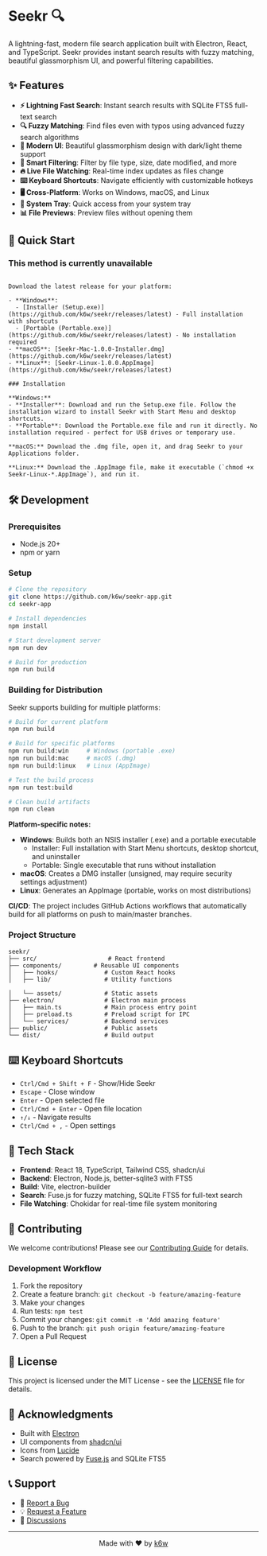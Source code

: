 # Seekr 🔍

A lightning-fast, modern file search application built with Electron, React, and TypeScript. Seekr provides instant search results with fuzzy matching, beautiful glassmorphism UI, and powerful filtering capabilities.

## ✨ Features

- **⚡ Lightning Fast Search**: Instant search results with SQLite FTS5 full-text search
- **🔍 Fuzzy Matching**: Find files even with typos using advanced fuzzy search algorithms
- **🎨 Modern UI**: Beautiful glassmorphism design with dark/light theme support
- **📁 Smart Filtering**: Filter by file type, size, date modified, and more
- **🔥 Live File Watching**: Real-time index updates as files change
- **⌨️ Keyboard Shortcuts**: Navigate efficiently with customizable hotkeys
- **🖥️ Cross-Platform**: Works on Windows, macOS, and Linux
- **🎯 System Tray**: Quick access from your system tray
- **📊 File Previews**: Preview files without opening them

## 🚀 Quick Start

### This method is currently unavailable
```### Download

Download the latest release for your platform:

- **Windows**:
  - [Installer (Setup.exe)](https://github.com/k6w/seekr/releases/latest) - Full installation with shortcuts
  - [Portable (Portable.exe)](https://github.com/k6w/seekr/releases/latest) - No installation required
- **macOS**: [Seekr-Mac-1.0.0-Installer.dmg](https://github.com/k6w/seekr/releases/latest)
- **Linux**: [Seekr-Linux-1.0.0.AppImage](https://github.com/k6w/seekr/releases/latest)

### Installation

**Windows:**
- **Installer**: Download and run the Setup.exe file. Follow the installation wizard to install Seekr with Start Menu and desktop shortcuts.
- **Portable**: Download the Portable.exe file and run it directly. No installation required - perfect for USB drives or temporary use.

**macOS:** Download the .dmg file, open it, and drag Seekr to your Applications folder.

**Linux:** Download the .AppImage file, make it executable (`chmod +x Seekr-Linux-*.AppImage`), and run it.
```

## 🛠️ Development

### Prerequisites

- Node.js 20+
- npm or yarn

### Setup

```bash
# Clone the repository
git clone https://github.com/k6w/seekr-app.git
cd seekr-app

# Install dependencies
npm install

# Start development server
npm run dev

# Build for production
npm run build
```

### Building for Distribution

Seekr supports building for multiple platforms:

```bash
# Build for current platform
npm run build

# Build for specific platforms
npm run build:win     # Windows (portable .exe)
npm run build:mac     # macOS (.dmg)
npm run build:linux   # Linux (AppImage)

# Test the build process
npm run test:build

# Clean build artifacts
npm run clean
```

**Platform-specific notes:**
- **Windows**: Builds both an NSIS installer (.exe) and a portable executable
  - Installer: Full installation with Start Menu shortcuts, desktop shortcut, and uninstaller
  - Portable: Single executable that runs without installation
- **macOS**: Creates a DMG installer (unsigned, may require security settings adjustment)
- **Linux**: Generates an AppImage (portable, works on most distributions)

**CI/CD**: The project includes GitHub Actions workflows that automatically build for all platforms on push to main/master branches.

### Project Structure

```
seekr/
├── src/                    # React frontend
├── components/         # Reusable UI components
│   ├── hooks/             # Custom React hooks
│   ├── lib/               # Utility functions

│   └── assets/            # Static assets
├── electron/              # Electron main process
│   ├── main.ts            # Main process entry point
│   ├── preload.ts         # Preload script for IPC
│   └── services/          # Backend services
├── public/                # Public assets
└── dist/                  # Build output
```

## ⌨️ Keyboard Shortcuts

- `Ctrl/Cmd + Shift + F` - Show/Hide Seekr
- `Escape` - Close window
- `Enter` - Open selected file
- `Ctrl/Cmd + Enter` - Open file location
- `↑/↓` - Navigate results
- `Ctrl/Cmd + ,` - Open settings

## 🎨 Tech Stack

- **Frontend**: React 18, TypeScript, Tailwind CSS, shadcn/ui
- **Backend**: Electron, Node.js, better-sqlite3 with FTS5
- **Build**: Vite, electron-builder
- **Search**: Fuse.js for fuzzy matching, SQLite FTS5 for full-text search
- **File Watching**: Chokidar for real-time file system monitoring

## 🤝 Contributing

We welcome contributions! Please see our [Contributing Guide](CONTRIBUTING.md) for details.

### Development Workflow

1. Fork the repository
2. Create a feature branch: `git checkout -b feature/amazing-feature`
3. Make your changes
4. Run tests: `npm test`
5. Commit your changes: `git commit -m 'Add amazing feature'`
6. Push to the branch: `git push origin feature/amazing-feature`
7. Open a Pull Request

## 📝 License

This project is licensed under the MIT License - see the [LICENSE](LICENSE) file for details.

## 🙏 Acknowledgments

- Built with [Electron](https://electronjs.org/)
- UI components from [shadcn/ui](https://ui.shadcn.com/)
- Icons from [Lucide](https://lucide.dev/)
- Search powered by [Fuse.js](https://fusejs.io/) and SQLite FTS5

## 📞 Support

- 🐛 [Report a Bug](https://github.com/k6w/seekr/issues/new?template=bug_report.md)
- 💡 [Request a Feature](https://github.com/k6w/seekr/issues/new?template=feature_request.md)
- 💬 [Discussions](https://github.com/k6w/seekr/discussions)

---

<p align="center">Made with ❤️ by <a href="https://github.com/k6w">k6w</a></p>
